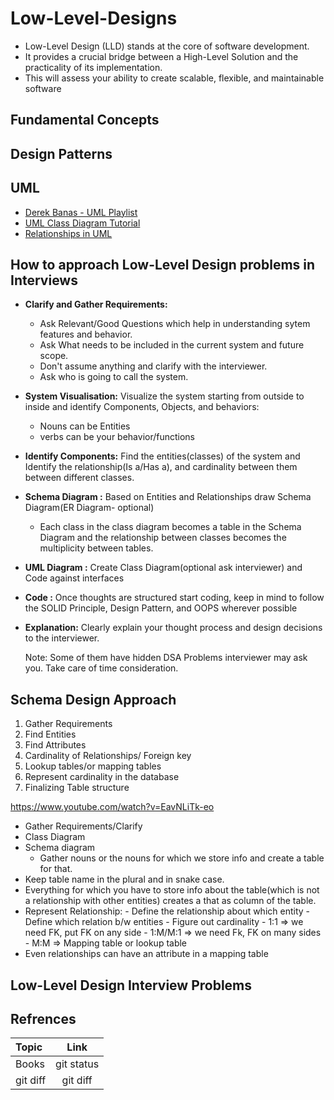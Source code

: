 # Low-Level-Designs

- Low-Level Design (LLD) stands at the core of software development.
- It provides a crucial bridge between a High-Level Solution and the practicality of its implementation. 
- This will assess your ability to create scalable, flexible, and maintainable software

## Fundamental Concepts


## Design Patterns

## UML
- [Derek Banas - UML Playlist](https://www.youtube.com/playlist?list=PLGLfVvz_LVvQ5G-LdJ8RLqe-ndo7QITYc)
- [UML Class Diagram Tutorial](https://www.visual-paradigm.com/guide/uml-unified-modeling-language/uml-class-diagram-tutorial/)
- [Relationships in UML](https://blog.visual-paradigm.com/what-are-the-six-types-of-relationships-in-uml-class-diagrams/)

## How to approach Low-Level Design problems in Interviews
* **Clarify and Gather Requirements:**
    - Ask Relevant/Good Questions which help in understanding sytem features and behavior.
    - Ask What needs to be included in the current  system and future scope.
    - Don't assume anything and clarify with the interviewer.
    - Ask who is going to call the system.
* **System Visualisation:** Visualize the system starting from outside to inside and identify Components, Objects, and behaviors:
    -  Nouns can be Entities
    -  verbs can be your behavior/functions
* **Identify Components:** Find the entities(classes) of the system and Identify the  relationship(Is a/Has a), and cardinality between them between different classes.
* **Schema Diagram :** Based on Entities and Relationships draw Schema Diagram(ER Diagram- optional)
    - Each class in the class diagram becomes a table in the Schema Diagram and the relationship between classes becomes the multiplicity between tables.
* **UML Diagram :** Create Class Diagram(optional ask interviewer)  and Code against interfaces
* **Code :** Once thoughts are structured start coding, keep in mind to follow the SOLID Principle, Design Pattern, and OOPS wherever possible
* **Explanation:** Clearly explain your thought process and design decisions to the interviewer.

  Note: Some of them have hidden DSA Problems interviewer may ask you. Take care of time consideration.
  
## Schema Design Approach

1) Gather Requirements
2) Find Entities
3) Find Attributes
4) Cardinality of Relationships/ Foreign key
5) Lookup tables/or mapping tables
6) Represent cardinality in the database
7) Finalizing Table structure

https://www.youtube.com/watch?v=EavNLiTk-eo

* Gather Requirements/Clarify
* Class Diagram
* Schema diagram
    - Gather nouns or the nouns for which we store info and create a table for that.
* Keep table name in the plural and in snake case.
* Everything for which you have to store info about the table(which is not a relationship with other entities) creates a that as column of the table.
* Represent Relationship:
      - Define the relationship about which entity
      - Define which relation b/w entities
      - Figure out cardinality
          - 1:1 => we need FK, put FK on any side
          - 1:M/M:1 => we need Fk, FK on many sides
          - M:M => Mapping table or lookup table 
* Even relationships can have an attribute in a mapping table

## Low-Level Design Interview Problems





## Refrences

| Topic         | Link |
| :---         |     :---:      |   
| Books   | git status     | 
| git diff     | git diff       | 
